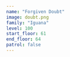 ```yaml
---
name: "Forgiven Doubt"
image: doubt.png
family: "Iguana"
level: 100
start_floor: 61
end_floor: 64
patrol: false
---
```

